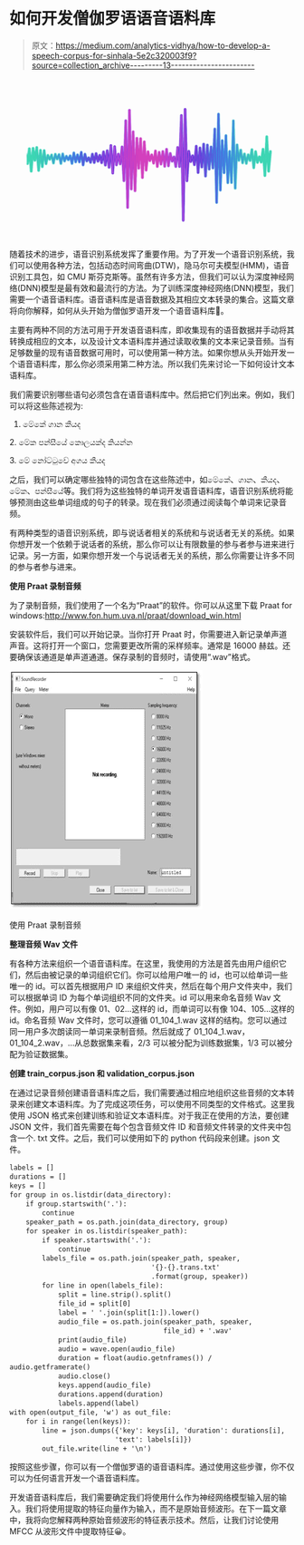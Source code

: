 # 如何开发僧伽罗语语音语料库

> 原文：<https://medium.com/analytics-vidhya/how-to-develop-a-speech-corpus-for-sinhala-5e2c320003f9?source=collection_archive---------13----------------------->

![](img/602158b4341f272e22f5bc1254b9481a.png)

随着技术的进步，语音识别系统发挥了重要作用。为了开发一个语音识别系统，我们可以使用各种方法，包括动态时间弯曲(DTW)，隐马尔可夫模型(HMM)，语音识别工具包，如 CMU 斯芬克斯等。虽然有许多方法，但我们可以认为深度神经网络(DNN)模型是最有效和最流行的方法。为了训练深度神经网络(DNN)模型，我们需要一个语音语料库。语音语料库是语音数据及其相应文本转录的集合。这篇文章将向你解释，如何从头开始为僧伽罗语开发一个语音语料库🙂。

主要有两种不同的方法可用于开发语音语料库，即收集现有的语音数据并手动将其转换成相应的文本，以及设计文本语料库并通过读取收集的文本来记录音频。当有足够数量的现有语音数据可用时，可以使用第一种方法。如果你想从头开始开发一个语音语料库，那么你必须采用第二种方法。所以我们先来讨论一下如何设计文本语料库。

我们需要识别哪些语句必须包含在语音语料库中。然后把它们列出来。例如，我们可以将这些陈述视为:

1.  මේකේ ගාන කීයද

2\. මේක පන්සීයේ කොලයක්ද කියන්න

3\. මේ නෝට්ටුවේ අගය කීයද

之后，我们可以确定哪些独特的词包含在这些陈述中，如මේකේ、ගාන、කීයද、මේක、පන්සීයේ等。我们将为这些独特的单词开发语音语料库，语音识别系统将能够预测由这些单词组成的句子的转录。现在我们必须通过阅读每个单词来记录音频。

有两种类型的语音识别系统，即与说话者相关的系统和与说话者无关的系统。如果你想开发一个依赖于说话者的系统，那么你可以让有限数量的参与者参与进来进行记录。另一方面，如果你想开发一个与说话者无关的系统，那么你需要让许多不同的参与者参与进来。

**使用 Praat 录制音频**

为了录制音频，我们使用了一个名为“Praat”的软件。你可以从这里下载 Praat for windows:http://www.fon.hum.uva.nl/praat/download_win.html

安装软件后，我们可以开始记录。当你打开 Praat 时，你需要进入新记录单声道声音。这将打开一个窗口，您需要更改所需的采样频率。通常是 16000 赫兹。还要确保该通道是单声道通道。保存录制的音频时，请使用“.wav”格式。

![](img/fa9ece5f1c8df387a87f61f4bca364a8.png)

使用 Praat 录制音频

**整理音频 Wav 文件**

有各种方法来组织一个语音语料库。在这里，我使用的方法是首先由用户组织它们，然后由被记录的单词组织它们。你可以给用户唯一的 id，也可以给单词一些唯一的 id。可以首先根据用户 ID 来组织文件夹，然后在每个用户文件夹中，我们可以根据单词 ID 为每个单词组织不同的文件夹。id 可以用来命名音频 Wav 文件。例如，用户可以有像 01、02…这样的 id，而单词可以有像 104、105…这样的 id。命名音频 Wav 文件时，您可以遵循 01_104_1.wav 这样的结构。您可以通过同一用户多次朗读同一单词来录制音频。然后就成了 01_104_1.wav，01_104_2.wav，…从总数据集来看，2/3 可以被分配为训练数据集，1/3 可以被分配为验证数据集。

**创建 train_corpus.json 和 validation_corpus.json**

在通过记录音频创建语音语料库之后，我们需要通过相应地组织这些音频的文本转录来创建文本语料库。为了完成这项任务，可以使用不同类型的文件格式。这里我使用 JSON 格式来创建训练和验证文本语料库。对于我正在使用的方法，要创建 JSON 文件，我们首先需要在每个包含音频文件 ID 和音频文件转录的文件夹中包含一个. txt 文件。之后，我们可以使用如下的 python 代码段来创建。json 文件。

```
labels = []
durations = []
keys = []
for group in os.listdir(data_directory):
    if group.startswith('.'):
        continue
    speaker_path = os.path.join(data_directory, group)
    for speaker in os.listdir(speaker_path):
        if speaker.startswith('.'):
            continue
        labels_file = os.path.join(speaker_path, speaker,
                                   '{}-{}.trans.txt'
                                   .format(group, speaker))
        for line in open(labels_file):
            split = line.strip().split()
            file_id = split[0]
            label = ' '.join(split[1:]).lower()
            audio_file = os.path.join(speaker_path, speaker,
                                      file_id) + '.wav'
            print(audio_file)
            audio = wave.open(audio_file)
            duration = float(audio.getnframes()) / audio.getframerate()
            audio.close()
            keys.append(audio_file)
            durations.append(duration)
            labels.append(label)
with open(output_file, 'w') as out_file:
    for i in range(len(keys)):
        line = json.dumps({'key': keys[i], 'duration': durations[i],
                          'text': labels[i]})
        out_file.write(line + '\n')
```

按照这些步骤，你可以有一个僧伽罗语的语音语料库。通过使用这些步骤，你不仅可以为任何语言开发一个语音语料库。

开发语音语料库后，我们需要确定我们将使用什么作为神经网络模型输入层的输入。我们将使用提取的特征向量作为输入，而不是原始音频波形。在下一篇文章中，我将向您解释两种原始音频波形的特征表示技术。然后，让我们讨论使用 MFCC 从波形文件中提取特征😀。